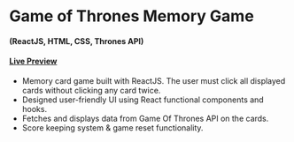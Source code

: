 # Game of Thrones Memory Game

#### (ReactJS, HTML, CSS, Thrones API)

#### [Live Preview](https://kingfeekra.github.io/memory-card-game/ "Memory Game")

* Memory card game built with ReactJS. The user must click all displayed cards without clicking any card twice.
* Designed user-friendly UI using React functional components and hooks.
* Fetches and displays data from Game Of Thrones API on the cards.
* Score keeping system & game reset functionality.
